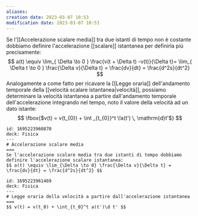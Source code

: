 ```yaml
---
aliases: 
creation date: 2023-03-07 10:53
modification date: 2023-03-07 10:53
---
```

Se l'[[Accelerazione scalare media]] tra due istanti di tempo non è costante dobbiamo definire l'accelerazione [[scalare]] istantanea per definirla piú precisamente:
$$
a(t) \equiv \lim_{ \Delta \to 0 } \frac{v(t + \Delta t) -v(t)}{\Delta t}= \lim_{ \Delta t \to 0 } \frac{\Delta v}{\Delta t} = \frac{dv}{dt} = \frac{d^2s}{dt^2}
$$
Analogamente a come fatto per ricavare la [[Legge oraria]] dell'andamento temporale della [[velocità scalare istantanea|velocità]], possiamo determinare la velocità istantanea a partire dall'andamento temporale dell'accelerazione integrando nel tempo, noto il valore della velocità ad un dato istante:
$$
\fbox{$v(t) = v(t_{0}) + \int _{t_{0}}^t \!a(t') \, \mathrm{d}t'$}
$$


```anki
id: 1695223960870
deck: Fisica
---
# Accelerazione scalare media
===
Se l'accelerazione scalare media tra due istanti di tempo dobbiamo definire l'accelerazione scalare istantanea:
$$ a(t) \equiv \lim_{\Delta \to 0} \frac{\Delta v}{\Delta t} = \frac{dv}{dt} = \frac{d^2s}{dt^2} $$
```


```anki
id: 1695223961469
deck: Fisica
---
# Legge oraria della velocità a partire dall'accelerazione istantanea
===
$$ v(t) = v(t_0) + \int_{t_0}^t a(t')\d t' $$
```

